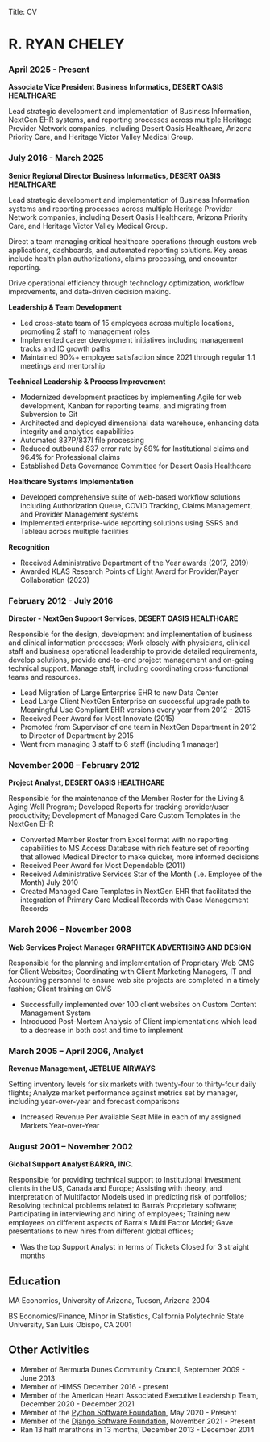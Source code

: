 Title: CV

# R. RYAN CHELEY

### April 2025 - Present

**Associate Vice President Business Informatics, DESERT OASIS HEALTHCARE**

Lead strategic development and implementation of Business Information, NextGen EHR systems, and reporting processes across multiple Heritage Provider Network companies, including Desert Oasis Healthcare, Arizona Priority Care, and Heritage Victor Valley Medical Group.

### July 2016 - March 2025

**Senior Regional Director Business Informatics, DESERT OASIS HEALTHCARE**

Lead strategic development and implementation of Business Information systems and reporting processes across multiple Heritage Provider Network companies, including Desert Oasis Healthcare, Arizona Priority Care, and Heritage Victor Valley Medical Group.

Direct a team managing critical healthcare operations through custom web applications, dashboards, and automated reporting solutions. Key areas include health plan authorizations, claims processing, and encounter reporting.

Drive operational efficiency through technology optimization, workflow improvements, and data-driven decision making.

**Leadership & Team Development**

* Led cross-state team of 15 employees across multiple locations, promoting 2 staff to management roles
* Implemented career development initiatives including management tracks and IC growth paths
* Maintained 90%+ employee satisfaction since 2021 through regular 1:1 meetings and mentorship

**Technical Leadership & Process Improvement**

* Modernized development practices by implementing Agile for web development, Kanban for reporting teams, and migrating from Subversion to Git
* Architected and deployed dimensional data warehouse, enhancing data integrity and analytics capabilities
* Automated 837P/837I file processing
* Reduced outbound 837 error rate by 89% for Institutional claims and 96.4% for Professional claims
* Established Data Governance Committee for Desert Oasis Healthcare

**Healthcare Systems Implementation**

* Developed comprehensive suite of web-based workflow solutions including Authorization Queue, COVID Tracking, Claims Management, and Provider Management systems
* Implemented enterprise-wide reporting solutions using SSRS and Tableau across multiple facilities

**Recognition**

* Received Administrative Department of the Year awards (2017, 2019)
* Awarded KLAS Research Points of Light Award for Provider/Payer Collaboration (2023)


### February 2012 - July 2016

**Director - NextGen Support Services, DESERT OASIS HEALTHCARE**

Responsible for the design, development and implementation of business and clinical information processes; Work closely with physicians, clinical staff and business operational leadership to provide detailed requirements, develop solutions, provide end-to-end project management and on-going technical support. Manage staff, including coordinating cross-functional teams and resources.

* Lead Migration of Large Enterprise EHR to new Data Center
* Lead Large Client NextGen Enterprise on successful upgrade path to Meaningful Use Compliant EHR versions every year from 2012 - 2015
* Received Peer Award for Most Innovate (2015)
* Promoted from Supervisor of one team in NextGen Department in 2012 to Director of Department by 2015
* Went from managing 3 staff to 6 staff (including 1 manager)

### November 2008 – February 2012

**Project Analyst, DESERT OASIS HEALTHCARE**

Responsible for the maintenance of the Member Roster for the Living & Aging Well Program; Developed Reports for tracking provider/user productivity; Development of Managed Care Custom Templates in the NextGen EHR

* Converted Member Roster from Excel format with no reporting capabilities to MS Access Database with rich feature set of reporting that allowed Medical Director to make quicker, more informed decisions
* Received Peer Award for Most Dependable (2011)
* Received Administrative Services Star of the Month (i.e. Employee of the Month) July 2010
* Created Managed Care Templates in NextGen EHR that facilitated the integration of Primary Care Medical Records with Case Management Records

### March 2006 – November 2008

**Web Services Project Manager GRAPHTEK ADVERTISING AND DESIGN**

Responsible for the planning and implementation of Proprietary Web CMS for Client Websites;
Coordinating with Client Marketing Managers, IT and Accounting personnel to ensure web site projects are completed in a timely fashion;
Client training on CMS

* Successfully implemented over 100 client websites on Custom Content Management System
* Introduced Post-Mortem Analysis of Client implementations which lead to a decrease in both cost and time to implement

### March 2005 – April 2006, Analyst

**Revenue Management, JETBLUE AIRWAYS**

Setting inventory levels for six markets with twenty-four to thirty-four daily flights; Analyze market performance against metrics set by manager, including year-over-year and forecast comparisons

* Increased Revenue Per Available Seat Mile in each of my assigned Markets Year-over-Year

### August 2001 – November 2002

**Global Support Analyst BARRA, INC.**

Responsible for providing technical support to Institutional Investment clients in the US, Canada and Europe; Assisting with theory, and interpretation of Multifactor Models used in predicting risk of portfolios; Resolving technical problems related to Barra’s Proprietary software; Participating in interviewing and hiring of employees; Training new employees on different aspects of Barra's Multi Factor Model; Gave presentations to new hires from different global offices;

* Was the top Support Analyst in terms of Tickets Closed for 3 straight months

## Education
MA Economics, University of Arizona, Tucson, Arizona 2004

BS Economics/Finance, Minor in Statistics, California Polytechnic State University, San Luis Obispo, CA 2001

## Other Activities
- Member of Bermuda Dunes Community Council, September 2009 - June 2013
- Member of HIMSS December 2016 - present
- Member of the American Heart Associated Executive Leadership Team, December 2020 - December 2021
- Member of the [Python Software Foundation](https://www.python.org/users/rcheley/), May 2020 - Present
- Member of the [Django Software Foundation](https://www.djangoproject.com/foundation/individual-members/), November 2021 - Present
- Ran 13 half marathons in 13 months, December 2013 - December 2014
